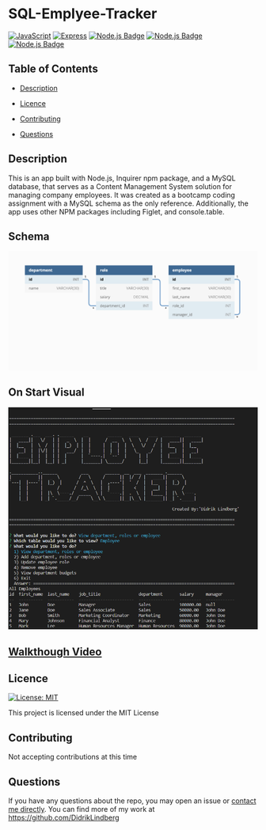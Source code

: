 # SQL-Emplyee-Tracker
[![JavaScript](https://img.shields.io/badge/-JavaScript-yellow)](https://www.javascript.com/)
[![Express](https://img.shields.io/badge/Express.js-gray?style=rounded-square)](https://expressjs.com/)
[![Node.js Badge](https://img.shields.io/badge/Node.js-green)](https://nodejs.org/en)
[![Node.js Badge](https://img.shields.io/badge/npm-gray)](https://npmjs.com)
[![Node.js Badge](https://img.shields.io/badge/mySQL-orange)](https://www.mysql.com/)

  ## Table of Contents

  * [Description](#Description)

  * [Licence](#Licence)

  * [Contributing](#contributing)

  * [Questions](#questions)


## Description
This is an app built with Node.js, Inquirer npm package, and a MySQL database, that serves as a Content Management System solution for managing company employees. It was created as a bootcamp coding assignment with a MySQL schema as the only reference. Additionally, the app uses other NPM packages including Figlet, and console.table.

## Schema

![myimg](./assets/Schema.jpg)

## On Start Visual
![myimg2](./assets/onstartvisual.jpg)



## [Walkthough Video](https://drive.google.com/file/d/1Cu3M0ckNDesj150iNwHq9yzB1vcim1JM/view)


## Licence
  [![License: MIT](https://img.shields.io/badge/License-MIT-yellow.svg)](https://opensource.org/licenses/MIT)

  This project is licensed under the MIT License

## Contributing
  Not accepting contributions at this time
  
## Questions  
If you have any questions about the repo, you may open an issue or [contact me directly](mailto:lindberg.didrik@gmail.com). You can find more of my work at https://github.com/DidrikLindberg